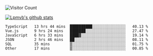 ![Visitor Count](https://profile-counter.glitch.me/Lpmvb/count.svg)

[![Lpmvb's github stats](https://github-readme-stats.vercel.app/api?username=lpmvb&show_icons=true&title_color=fff&icon_color=79ff97&text_color=9f9f9f&bg_color=151515)](https://github.com/anuraghazra/github-readme-stats)

<!--
Here are some ideas to get you started:

- 🔭 I’m currently working on ...
- 🌱 I’m currently learning ...
- 👯 I’m looking to collaborate on ...
- 🤔 I’m looking for help with ...
- 💬 Ask me about ...
- 📫 How to reach me: ...
- 😄 Pronouns: ...
- ⚡ Fun fact: ...
-->

<!--START_SECTION:waka-->

```text
TypeScript   13 hrs 44 mins  ██████████░░░░░░░░░░░░░░░   40.13 %
Vue.js       9 hrs 24 mins   ███████░░░░░░░░░░░░░░░░░░   27.47 %
JavaScript   6 hrs 33 mins   ████▓░░░░░░░░░░░░░░░░░░░░   19.14 %
JSON         2 hrs 46 mins   ██░░░░░░░░░░░░░░░░░░░░░░░   08.11 %
SQL          35 mins         ▒░░░░░░░░░░░░░░░░░░░░░░░░   01.75 %
Other        17 mins         ▒░░░░░░░░░░░░░░░░░░░░░░░░   00.85 %
```

<!--END_SECTION:waka-->
